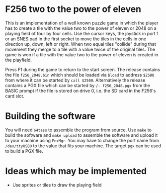 # F256 two to the power of eleven

This is an implementation of a well known puzzle game in which the player has
to create a tile with the value two to the power of eleven or 2048 on a 
playing field of four by four cells. Use the cursor keys, the joystick in 
port 1 or an SNES pad in the first socket to move the tiles in the cells in
one direction up, down, left or right. When two equal tiles "collide" during
that movement they merge to a tile with a value twice of the original tiles. 
The game is won if a tile with the value two to the power of eleven is 
created in the playfield.

Press F1 during the game to return to the start screen. The release contains the file `f256_2048.bin`
which should be loaded via `bload` to address `$2500` from where it can be started by `call $2500`.
Alternatively the release contains a PGX file which can be started by `/- f256_2048.pgx` from
the BASIC prompt if the file is stored on drive 0, i.e. the SD card in the F256's card slot.

# Building the software

You will need `64tass` to assemble the program from source. Use `make` to build the software and
`make upload` to assemble the software and upload it to your machine using `FnxMgr`. You may have
to change the port name from `/dev/ttyUSB0` to the value that fits your machine. The target `pgx`
can be used to build a PGX file.
 
# Ideas which may be implemented

- Use sprites or tiles to draw the playing field